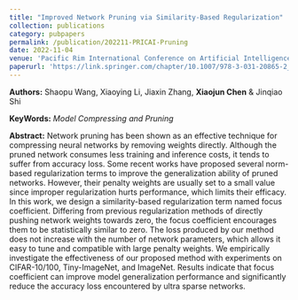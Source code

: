 ```yaml
---
title: "Improved Network Pruning via Similarity-Based Regularization"
collection: publications
category: pubpapers
permalink: /publication/202211-PRICAI-Pruning
date: 2022-11-04
venue: 'Pacific Rim International Conference on Artificial Intelligence(PRICAI)'
paperurl: 'https://link.springer.com/chapter/10.1007/978-3-031-20865-2_31'
---
```

**Authors:** Shaopu Wang, Xiaoying Li, Jiaxin Zhang, **Xiaojun Chen** & Jinqiao Shi

**KeyWords:** *Model Compressing and Pruning*

**Abstract:** Network pruning has been shown as an effective technique for compressing neural networks by removing weights directly. Although the pruned network consumes less training and inference costs, it tends to suffer from accuracy loss. Some recent works have proposed several norm-based regularization terms to improve the generalization ability of pruned networks. However, their penalty weights are usually set to a small value since improper regularization hurts performance, which limits their efficacy. In this work, we design a similarity-based regularization term named focus coefficient. Differing from previous regularization methods of directly pushing network weights towards zero, the focus coefficient encourages them to be statistically similar to zero. The loss produced by our method does not increase with the number of network parameters, which allows it easy to tune and compatible with large penalty weights. We empirically investigate the effectiveness of our proposed method with experiments on CIFAR-10/100, Tiny-ImageNet, and ImageNet. Results indicate that focus coefficient can improve model generalization performance and significantly reduce the accuracy loss encountered by ultra sparse networks.
